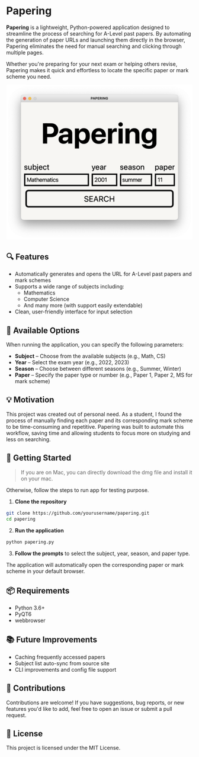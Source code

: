 # Papering

**Papering** is a lightweight, Python-powered application designed to streamline the process of searching for A-Level past papers. By automating the generation of paper URLs and launching them directly in the browser, Papering eliminates the need for manual searching and clicking through multiple pages.

Whether you're preparing for your next exam or helping others revise, Papering makes it quick and effortless to locate the specific paper or mark scheme you need.

![](papering.png)

## 🔍 Features

- Automatically generates and opens the URL for A-Level past papers and mark schemes
- Supports a wide range of subjects including:
  - Mathematics
  - Computer Science
  - And many more (with support easily extendable)
- Clean, user-friendly interface for input selection

## 🎯 Available Options

When running the application, you can specify the following parameters:

- **Subject** – Choose from the available subjects (e.g., Math, CS)
- **Year** – Select the exam year (e.g., 2022, 2023)
- **Season** – Choose between different seasons (e.g., Summer, Winter)
- **Paper** – Specify the paper type or number (e.g., Paper 1, Paper 2, MS for mark scheme)

## 💡 Motivation

This project was created out of personal need. As a student, I found the process of manually finding each paper and its corresponding mark scheme to be time-consuming and repetitive. Papering was built to automate this workflow, saving time and allowing students to focus more on studying and less on searching.

## 🚀 Getting Started

> If you are on Mac, you can directly download the dmg file and install it on your mac.

Otherwise, follow the steps to run app for testing purpose.

1. **Clone the repository**

```bash
git clone https://github.com/yourusername/papering.git
cd papering
```

2. **Run the application**

```bash
python papering.py
```

3. **Follow the prompts** to select the subject, year, season, and paper type.

The application will automatically open the corresponding paper or mark scheme in your default browser.

## 📦 Requirements

- Python 3.6+
- PyQT6
- webbrowser

## 📚 Future Improvements

- Caching frequently accessed papers
- Subject list auto-sync from source site
- CLI improvements and config file support

## 🤝 Contributions

Contributions are welcome! If you have suggestions, bug reports, or new features you'd like to add, feel free to open an issue or submit a pull request.

## 📄 License

This project is licensed under the MIT License.